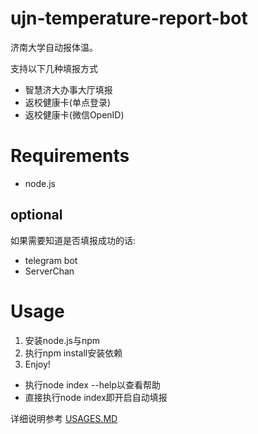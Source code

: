 # ujn-temperature-report-bot

济南大学自动报体温。

支持以下几种填报方式
 - 智慧济大办事大厅填报
 - 返校健康卡(单点登录)
 - 返校健康卡(微信OpenID)

# Requirements

- node.js

## optional

如果需要知道是否填报成功的话:

- telegram bot
- ServerChan

# Usage

1. 安装node.js与npm
2. 执行npm install安装依赖
3. Enjoy!

- 执行node index --help以查看帮助
- 直接执行node index即开启自动填报

详细说明参考 [USAGES.MD](./USAGES.MD)
